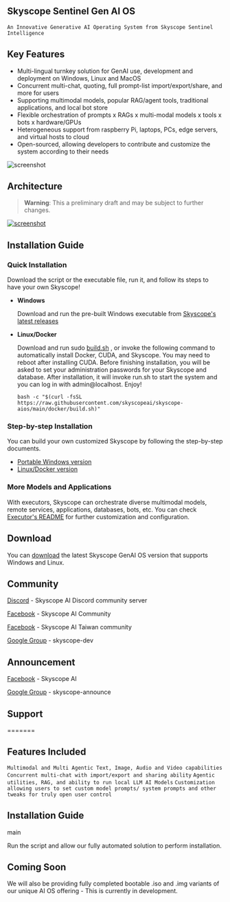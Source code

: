 ## Skyscope Sentinel Gen AI OS
```An Innovative Generative AI Operating System from Skyscope Sentinel Intelligence```


## Key Features
* Multi-lingual turnkey solution for GenAI use, development and deployment on Windows, Linux and MacOS
* Concurrent multi-chat, quoting, full prompt-list import/export/share, and more for users
* Supporting multimodal models, popular RAG/agent tools, traditional applications, and local bot store  
* Flexible orchestration of prompts x RAGs x multi-modal models x tools x bots x hardware/GPUs
* Heterogeneous support from raspberry Pi, laptops, PCs, edge servers, and virtual hosts to cloud
* Open-sourced, allowing developers to contribute and customize the system according to their needs

![screenshot](./src/multi-chat/public/images/demo.gif)

## Architecture
> **Warning**: This a preliminary draft and may be subject to further changes.

[![screenshot](./src/multi-chat/public/images/architecture.svg)](https://skyscope.ai/os/Intro)

## Installation Guide
### Quick Installation
Download the script or the executable file, run it, and follow its steps to have your own Skyscope!
* **Windows**

  Download and run the pre-built Windows executable from [Skyscope's latest releases](https://github.com/skyscopeai/skyscope-aios/releases)

* **Linux/Docker**

  Download and run sudo [build.sh](./docker/build.sh) , or invoke the following command to automatically install Docker, CUDA, and Skyscope. You may need to reboot after installing CUDA. Before finishing installation, you will be asked to set your administration passwords for your Skyscope and database. After installation, it will invoke run.sh to start the system and you can log in with admin@localhost. Enjoy!
  ```
  bash -c "$(curl -fsSL https://raw.githubusercontent.com/skyscopeai/skyscope-aios/main/docker/build.sh)"
  ```
###  Step-by-step Installation
You can build your own customized Skyscope by following the step-by-step documents.
* [Portable Windows version](./windows/README.md)
* [Linux/Docker version](./docker/README.md)
### More Models and Applications
With executors, Skyscope can orchestrate diverse multimodal models, remote services, applications, databases, bots, etc. You can check [Executor's README](./src/executor/README.md) for further customization and configuration.

## Download

You can [download](https://github.com/skyscopeai/skyscope-aios/releases) the latest Skyscope GenAI OS version that supports Windows and Linux.

## Community

[Discord](https://discord.gg/4HxYAkvdu5) - Skyscope AI Discord community server

[Facebook](https://www.facebook.com/groups/g.skyscope.org) - Skyscope AI Community

[Facebook](https://www.facebook.com/groups/g.skyscope.tw) - Skyscope AI Taiwan community

[Google Group](https://groups.google.com/g/skyscope-dev) - skyscope-dev

## Announcement

[Facebook](https://www.facebook.com/skyscopeai) - Skyscope AI

[Google Group](https://groups.google.com/g/skyscope-announce) - skyscope-announce

## Support
=======
 
## Features Included
``` Multimodal and Multi Agentic Text, Image, Audio and Video capabilities ```
``` Concurrent multi-chat with import/export and sharing ability ```
``` Agentic utilities, RAG, and ability to run local LLM AI Models ```
``` Customization allowing users to set custom model prompts/ system prompts and other tweaks for truly open user control ```

## Installation Guide
 main

Run the script and allow our fully automated solution to perform installation. 

## Coming Soon

We will also be providing fully completed bootable .iso and .img variants of our unique AI OS offering - This is currently in development.



